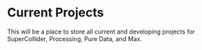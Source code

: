 # Current Projects

This will be a place to store all current and developing projects for SuperCollider, Processing, Pure Data, and Max.

